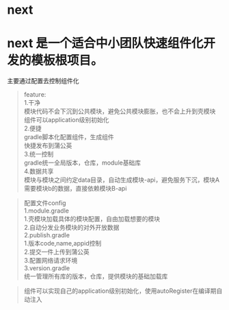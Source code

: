 # next

next 是一个适合中小团队快速组件化开发的模板根项目。  
====
主要通过配置去控制组件化  
  
  >feature:  
    1.干净  
        模块代码不会下沉到公共模块，避免公共模块膨胀，也不会上升到壳模块  
        组件可以application级别初始化  
    2.便捷   
        gradle脚本化配置组件，生成组件  
        快捷发布到蒲公英  
    3.统一控制  
        gradle统一全局版本，仓库，module基础库  
    4.数据共享  
        模块与模块之间约定data目录，自动生成模块-api，避免服务下沉，模块A需要模块b的数据，直接依赖模块B-api  
        
  >配置文件config  
    1.module.gradle  
      1.壳模块加载具体的模块配置，自由加载想要的模块  
      2.自动分发业务模块的对外开放数据  
    2.publish.gradle  
      1.版本code,name,appid控制  
      2.提交一件上传到蒲公英  
      3.配置网络请求环境  
    3.version.gradle  
      统一管理所有库的版本，仓库，提供模块的基础加载库  
      
      
  >组件可以实现自己的application级别初始化，使用autoRegister在编译期自动注入
  
